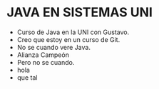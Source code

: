 # JAVA EN SISTEMAS UNI

- Curso de Java en la UNI con Gustavo.
- Creo que estoy en un curso de Git.
- No se cuando vere Java.
- Alianza Campeón
- Pero no se cuando.
- hola
- que tal
